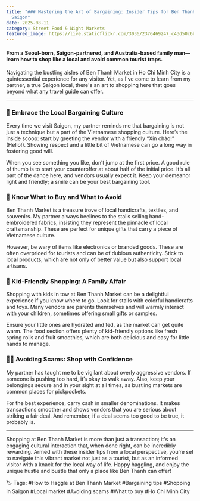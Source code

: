 ```yaml
---
title: "### Mastering the Art of Bargaining: Insider Tips for Ben Thanh Market,
  Saigon"
date: 2025-08-11
category: Street Food & Night Markets
featured_image: https://live.staticflickr.com/3036/2376469247_c43d50c6be.jpg
---
```


#### From a Seoul-born, Saigon-partnered, and Australia-based family man—learn how to shop like a local and avoid common tourist traps.

Navigating the bustling aisles of Ben Thanh Market in Ho Chi Minh City is a quintessential experience for any visitor. Yet, as I've come to learn from my partner, a true Saigon local, there's an art to shopping here that goes beyond what any travel guide can offer.

---

### 🤝 Embrace the Local Bargaining Culture
Every time we visit Saigon, my partner reminds me that bargaining is not just a technique but a part of the Vietnamese shopping culture. Here’s the inside scoop: start by greeting the vendor with a friendly “Xin chào!” (Hello!). Showing respect and a little bit of Vietnamese can go a long way in fostering good will.

When you see something you like, don’t jump at the first price. A good rule of thumb is to start your counteroffer at about half of the initial price. It’s all part of the dance here, and vendors usually expect it. Keep your demeanor light and friendly; a smile can be your best bargaining tool.

### 🛒 Know What to Buy and What to Avoid
Ben Thanh Market is a treasure trove of local handicrafts, textiles, and souvenirs. My partner always beelines to the stalls selling hand-embroidered fabrics, insisting they represent the pinnacle of local craftsmanship. These are perfect for unique gifts that carry a piece of Vietnamese culture.

However, be wary of items like electronics or branded goods. These are often overpriced for tourists and can be of dubious authenticity. Stick to local products, which are not only of better value but also support local artisans.

### 🧒 Kid-Friendly Shopping: A Family Affair
Shopping with kids in tow at Ben Thanh Market can be a delightful experience if you know where to go. Look for stalls with colorful handicrafts and toys. Many vendors are parents themselves and will warmly interact with your children, sometimes offering small gifts or samples.

Ensure your little ones are hydrated and fed, as the market can get quite warm. The food section offers plenty of kid-friendly options like fresh spring rolls and fruit smoothies, which are both delicious and easy for little hands to manage.

### 🕵️‍♂️ Avoiding Scams: Shop with Confidence
My partner has taught me to be vigilant about overly aggressive vendors. If someone is pushing too hard, it’s okay to walk away. Also, keep your belongings secure and in your sight at all times, as bustling markets are common places for pickpockets.

For the best experience, carry cash in smaller denominations. It makes transactions smoother and shows vendors that you are serious about striking a fair deal. And remember, if a deal seems too good to be true, it probably is.

---

Shopping at Ben Thanh Market is more than just a transaction; it's an engaging cultural interaction that, when done right, can be incredibly rewarding. Armed with these insider tips from a local perspective, you’re set to navigate this vibrant market not just as a tourist, but as an informed visitor with a knack for the local way of life. Happy haggling, and enjoy the unique hustle and bustle that only a place like Ben Thanh can offer!

🏷️ Tags:
#How to Haggle at Ben Thanh Market #Bargaining tips #Shopping in Saigon #Local market #Avoiding scams #What to buy #Ho Chi Minh City